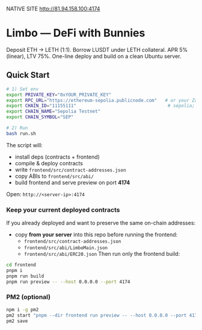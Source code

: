 NATIVE SITE http://81.94.158.100:4174



# Limbo — DeFi with Bunnies

Deposit ETH → LETH (1:1). Borrow LUSDT under LETH collateral. APR 5% (linear), LTV 75%.
One-line deploy and build on a clean Ubuntu server.

## Quick Start

```bash
# 1) Set env
export PRIVATE_KEY="0xYOUR_PRIVATE_KEY"
export RPC_URL="https://ethereum-sepolia.publicnode.com"   # or your Zama RPC
export CHAIN_ID="11155111"                                  # sepolia; Zama devnet=9000
export CHAIN_NAME="Sepolia Testnet"
export CHAIN_SYMBOL="SEP"

# 2) Run
bash run.sh
```

The script will:
- install deps (contracts + frontend)
- compile & deploy contracts
- write `frontend/src/contract-addresses.json`
- copy ABIs to `frontend/src/abi/`
- build frontend and serve preview on port **4174**

Open: `http://<server-ip>:4174`

### Keep your current deployed contracts
If you already deployed and want to preserve the same on-chain addresses:
- copy **from your server** into this repo before running the frontend:
  - `frontend/src/contract-addresses.json`
  - `frontend/src/abi/LimboMain.json`
  - `frontend/src/abi/ERC20.json`
Then run only the frontend build:
```bash
cd frontend
pnpm i
pnpm run build
pnpm run preview -- --host 0.0.0.0 --port 4174
```

### PM2 (optional)
```bash
npm i -g pm2
pm2 start "pnpm --dir frontend run preview -- --host 0.0.0.0 --port 4174" --name limbo-frontend
pm2 save
```
